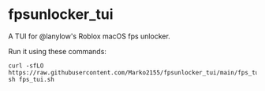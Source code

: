 # fpsunlocker_tui
A TUI for @lanylow's Roblox macOS fps unlocker.

Run it using these commands:
```
curl -sfLO https://raw.githubusercontent.com/Marko2155/fpsunlocker_tui/main/fps_tui.sh
sh fps_tui.sh
```
